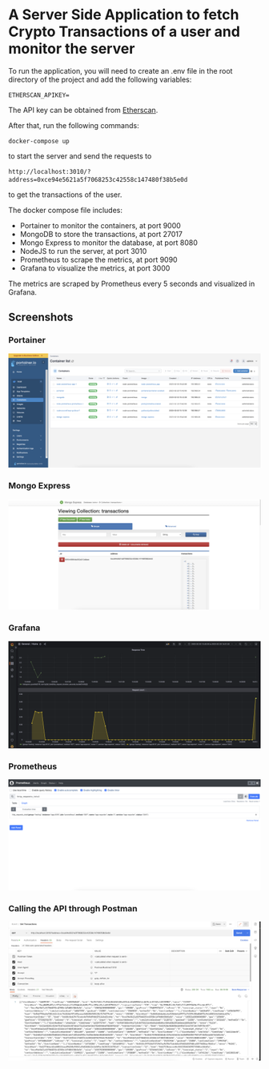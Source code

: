 # A Server Side Application to fetch Crypto Transactions of a user and monitor the server

To run the application, you will need to create an .env file in the root directory of the project and add the following variables:

```
ETHERSCAN_APIKEY=
```

The API key can be obtained from [Etherscan](https://etherscan.io/apis).

After that, run the following commands:

```
docker-compose up
```

to start the server and send the requests to

```
http://localhost:3010/?address=0xce94e5621a5f7068253c42558c147480f38b5e0d
```

to get the transactions of the user.

The docker compose file includes:

- Portainer to monitor the containers, at port 9000
- MongoDB to store the transactions, at port 27017
- Mongo Express to monitor the database, at port 8080
- NodeJS to run the server, at port 3010
- Prometheus to scrape the metrics, at port 9090
- Grafana to visualize the metrics, at port 3000

The metrics are scraped by Prometheus every 5 seconds and visualized in Grafana.

## Screenshots

### Portainer

![Portainer](./screenshots/portainer.png)

### Mongo Express

![Mongo Express](./screenshots/mongo-express.png)

### Grafana

![Grafana](./screenshots/grafana.png)

### Prometheus

![Prometheus](./screenshots/prometheus.png)

### Calling the API through Postman

![Postman](./screenshots/postman.png)
